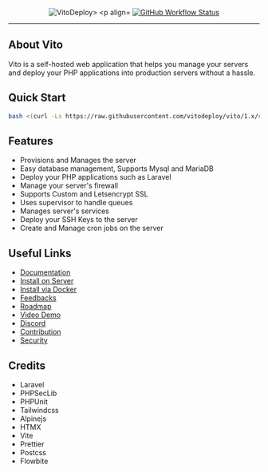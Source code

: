 <p align="center">
    <img src="https://github.com/vitodeploy/vito/assets/61919774/8060fded-58e3-4d58-b58b-5b717b0718e9" alt="VitoDeploy>
    <p align="center">
        <a href="https://github.com/vitodeploy/vito/actions"><img alt="GitHub Workflow Status" src="https://github.com/vitodeploy/vito/workflows/tests/badge.svg"></a>
    </p>
</p>

---

## About Vito

Vito is a self-hosted web application that helps you manage your servers and deploy your PHP applications into production servers without a hassle.

## Quick Start

```sh
bash <(curl -Ls https://raw.githubusercontent.com/vitodeploy/vito/1.x/scripts/install.sh)
```

## Features

-   Provisions and Manages the server
-   Easy database management, Supports Mysql and MariaDB
-   Deploy your PHP applications such as Laravel
-   Manage your server's firewall
-   Supports Custom and Letsencrypt SSL
-   Uses supervisor to handle queues
-   Manages server's services
-   Deploy your SSH Keys to the server
-   Create and Manage cron jobs on the server

## Useful Links

-   [Documentation](https://vitodeploy.com)
-   [Install on Server](https://vitodeploy.com/introduction/installation.html#install-on-vps-recommended)
-   [Install via Docker](https://vitodeploy.com/introduction/installation.html#install-via-docker)
-   [Feedbacks](https://vitodeploy.featurebase.app)
-   [Roadmap](https://vitodeploy.featurebase.app/roadmap)
-   [Video Demo](https://youtu.be/AbmUOBDOc28)
-   [Discord](https://discord.gg/uZeeHZZnm5)
-   [Contribution](/CONTRIBUTING.md)
-   [Security](/SECURITY.md)

## Credits

-   Laravel
-   PHPSecLib
-   PHPUnit
-   Tailwindcss
-   Alpinejs
-   HTMX
-   Vite
-   Prettier
-   Postcss
-   Flowbite
